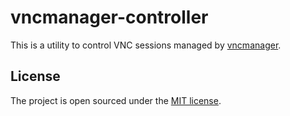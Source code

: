 # vncmanager-controller
This is a utility to control VNC sessions managed by [vncmanager](https://github.com/michalsrb/vncmanager).

## License
The project is open sourced under the [MIT license](http://www.tldrlegal.com/license/apache-license-2.0-%28apache-2.0%29).
